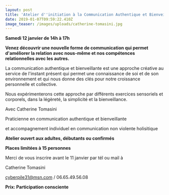 ```yaml
---
layout: post
title: 'Atelier d''initiation à la Communication Authentique et Bienveillante '
date: 2019-01-07T09:59:22.410Z
image_teaser: /images/uploads/catherine-tomasini.jpg
---
```

**Samedi 12 janvier de 14h à 17h**

**Venez découvrir une nouvelle forme de communication qui permet d'améliorer la relation avec nous-même et nos compétences relationnelles avec les autres.**

La communication authentique et bienveillante est une approche créative au service de l'instant présent qui permet une connaissance de soi et de son environnement et qui nous donne des clés pour notre croissance personnelle et collective.

Nous expérimenterons cette approche par différents exercices sensoriels et corporels, dans la légèreté, la simplicité et la bienveillance.

Avec Catherine Tomasini

Praticienne en communication authentique et bienveillante

et accompagnement individuel en communication non violente holisitique

**Atelier ouvert aux adultes, débutants ou confirmés**

**Places limitées à 15 personnes**

Merci de vous inscrire avant le 11 janvier par tél ou mail à

Catherine Tomasini

cyberpile31@msn.com / 06.65.49.56.08

**Prix: Participation consciente**
